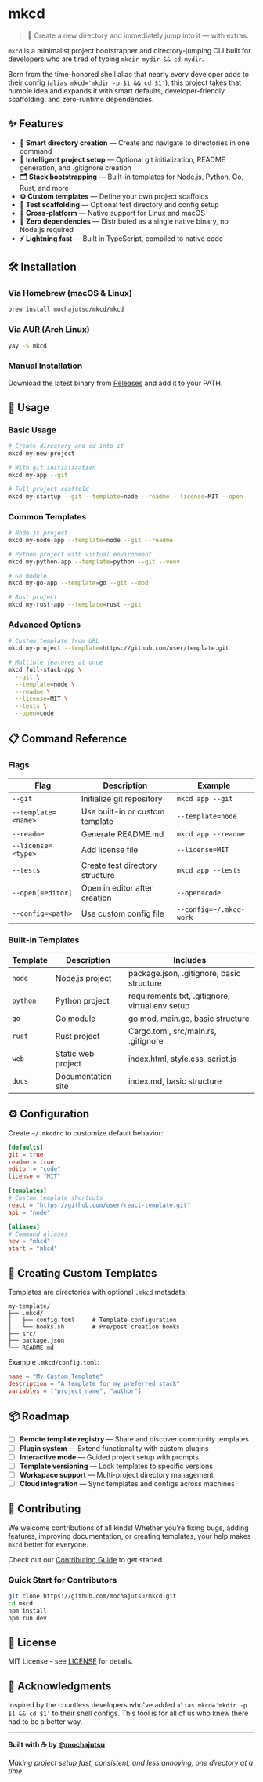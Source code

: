 # mkcd

> 🍵 Create a new directory and immediately jump into it — with extras.

`mkcd` is a minimalist project bootstrapper and directory-jumping CLI built for developers who are tired of typing `mkdir mydir && cd mydir`.

Born from the time-honored shell alias that nearly every developer adds to their config (`alias mkcd='mkdir -p $1 && cd $1'`), this project takes that humble idea and expands it with smart defaults, developer-friendly scaffolding, and zero-runtime dependencies.

## ✨ Features

- **📁 Smart directory creation** — Create and navigate to directories in one command
- **🧠 Intelligent project setup** — Optional git initialization, README generation, and .gitignore creation
- **🗂 Stack bootstrapping** — Built-in templates for Node.js, Python, Go, Rust, and more
- **⚙️ Custom templates** — Define your own project scaffolds
- **🧪 Test scaffolding** — Optional test directory and config setup
- **🎯 Cross-platform** — Native support for Linux and macOS
- **🧊 Zero dependencies** — Distributed as a single native binary, no Node.js required
- **⚡ Lightning fast** — Built in TypeScript, compiled to native code

## 🛠 Installation

### Via Homebrew (macOS & Linux)
```bash
brew install mochajutsu/mkcd/mkcd
```

### Via AUR (Arch Linux)
```bash
yay -S mkcd
```

### Manual Installation
Download the latest binary from [Releases](https://github.com/mochajutsu/mkcd/releases) and add it to your PATH.

## 🚀 Usage

### Basic Usage
```bash
# Create directory and cd into it
mkcd my-new-project

# With git initialization
mkcd my-app --git

# Full project scaffold
mkcd my-startup --git --template=node --readme --license=MIT --open
```

### Common Templates
```bash
# Node.js project
mkcd my-node-app --template=node --git --readme

# Python project with virtual environment
mkcd my-python-app --template=python --git --venv

# Go module
mkcd my-go-app --template=go --git --mod

# Rust project
mkcd my-rust-app --template=rust --git
```

### Advanced Options
```bash
# Custom template from URL
mkcd my-project --template=https://github.com/user/template.git

# Multiple features at once
mkcd full-stack-app \
  --git \
  --template=node \
  --readme \
  --license=MIT \
  --tests \
  --open=code
```

## 📋 Command Reference

### Flags

| Flag | Description | Example |
|------|-------------|---------|
| `--git` | Initialize git repository | `mkcd app --git` |
| `--template=<name>` | Use built-in or custom template | `--template=node` |
| `--readme` | Generate README.md | `mkcd app --readme` |
| `--license=<type>` | Add license file | `--license=MIT` |
| `--tests` | Create test directory structure | `mkcd app --tests` |
| `--open[=editor]` | Open in editor after creation | `--open=code` |
| `--config=<path>` | Use custom config file | `--config=~/.mkcd-work` |

### Built-in Templates

| Template | Description | Includes |
|----------|-------------|----------|
| `node` | Node.js project | package.json, .gitignore, basic structure |
| `python` | Python project | requirements.txt, .gitignore, virtual env setup |
| `go` | Go module | go.mod, main.go, basic structure |
| `rust` | Rust project | Cargo.toml, src/main.rs, .gitignore |
| `web` | Static web project | index.html, style.css, script.js |
| `docs` | Documentation site | index.md, basic structure |

## ⚙️ Configuration

Create `~/.mkcdrc` to customize default behavior:

```toml
[defaults]
git = true
readme = true
editor = "code"
license = "MIT"

[templates]
# Custom template shortcuts
react = "https://github.com/user/react-template.git"
api = "node"

[aliases]
# Command aliases
new = "mkcd"
start = "mkcd"
```

## 🔧 Creating Custom Templates

Templates are directories with optional `.mkcd` metadata:

```
my-template/
├── .mkcd/
│   ├── config.toml     # Template configuration
│   └── hooks.sh        # Pre/post creation hooks
├── src/
├── package.json
└── README.md
```

Example `.mkcd/config.toml`:
```toml
name = "My Custom Template"
description = "A template for my preferred stack"
variables = ["project_name", "author"]
```

## 📦 Roadmap

- [ ] **Remote template registry** — Share and discover community templates
- [ ] **Plugin system** — Extend functionality with custom plugins
- [ ] **Interactive mode** — Guided project setup with prompts
- [ ] **Template versioning** — Lock templates to specific versions
- [ ] **Workspace support** — Multi-project directory management
- [ ] **Cloud integration** — Sync templates and configs across machines

## 🤝 Contributing

We welcome contributions of all kinds! Whether you're fixing bugs, adding features, improving documentation, or creating templates, your help makes `mkcd` better for everyone.

Check out our [Contributing Guide](CONTRIBUTING.md) to get started.

### Quick Start for Contributors
```bash
git clone https://github.com/mochajutsu/mkcd.git
cd mkcd
npm install
npm run dev
```

## 📜 License

MIT License - see [LICENSE](LICENSE) for details.

## 🙏 Acknowledgments

Inspired by the countless developers who've added `alias mkcd='mkdir -p $1 && cd $1'` to their shell configs. This tool is for all of us who knew there had to be a better way.

---

**Built with ☕ by [@mochajutsu](https://github.com/mochajutsu)**

*Making project setup fast, consistent, and less annoying, one directory at a time.*
